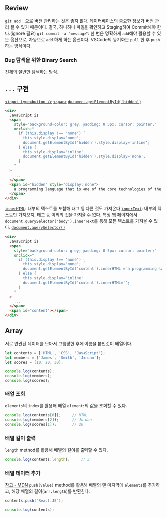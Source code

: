 #
## Review
`git add .`으로 버전 관리하는 것은 좋지 않다. 데이터베이스의 중요한 정보가 버전 관리 될 수 있기 때문이다. 결국, 하나하나 파일을 확인하고 Staging하여 Commit해야 한다.(ignore 필요)
`git commit -a "message"`: 한 번은 명확하게 `add`해야 활용할 수 있는 옵션으로, 자동으로 `add` 하게 하는 옵션이다.
VSCode의 동기화는 `pull` 한 후 `push`하는 방식이다.

### Bug 탐색을 위한 Binary Search
전체의 절반만 탐색하는 방식.

## `...` 구현
[`<input type=button />`](https://developer.mozilla.org/en-US/docs/Web/HTML/Element/input/button)
[`<span>`](https://developer.mozilla.org/ko/docs/Web/HTML/Element/span)
[`document.getElementById('hidden')`](https://developer.mozilla.org/ko/docs/Web/API/Document/getElementById)
```html
<div>
  JavaScript is
  <span
    style="background-color: grey; padding: 0 5px; cursor: pointer;"
    onclick="
      if (this.display !== 'none') {
        this.style.display='none';
        document.getElementById('hidden').style.display='inline';
      } else {
        this.style.display='inline';
        document.getElementById('hidden').style.display='none';
      }
    "
  >
    ...
  </span>
  <span id="hidden" style="display: none">
    a programming language that is one of the core technologies of the World Wide Web, alongside HTML and CSS.
  </span>
</div>
```

[`innerHTML`](https://developer.mozilla.org/ko/docs/Web/API/Element/innerHTML): 내부의 텍스트를 포함해 태그 등 다른 것도 가져온다
[`innerText`](https://developer.mozilla.org/ko/docs/Web/API/HTMLElement/innerText): 내부의 텍스트만 가져오지, 태그 등 이외의 것을 가져올 수 없다.
특정 웹 페이지에서 `document.querySelector('body').innerText`를 통해 모든 텍스트를 가져올 수 있다.
[`document.querySelector()`](https://developer.mozilla.org/ko/docs/Web/API/Document/querySelector)
```html
<div>
  JavaScript is
  <span
    style="background-color: grey; padding: 0 5px; cursor: pointer;"
    onclick="
      if (this.display !== 'none') {
        this.style.display='none';
        document.getElementById('content').innerHTML =`a programming language that is one of the core technologies of the World Wide Web, alongside HTML and CSS.`;
      } else {
        this.style.display='inline';
        document.getElementById('content').innerHTML='';
      }
    "
  >
    ...
  </span>
  <span id="content"></span>
</div>
```

## Array
서로 연관된 데이터를 모아서 그룹핑한 후에 이름을 붙인것이 배열이다.
```javascript
let contents = ['HTML', 'CSS', 'JavaScript'];
let members = ['James', 'Smith', 'Jordan'];
let scores = [10, 20, 30];

console.log(contents);
console.log(members);
console.log(scores);
```

### 배열 조회
`elements`의 `index`를 활용해 배열 `elements`의 값을 조회할 수 있다.
```javascript
console.log(contents[0]);     // HTML
console.log(members[2]);      // Jordan
console.log(scores[1]);       // 20
```

### 배열 길이 출력
`length` method를 활용해 배열의 길이를 출력할 수 있다.
```javascript
console.log(contents.length);     // 3
```

### 배열 데이터 추가
[참고 - MDN](https://developer.mozilla.org/ko/docs/Web/JavaScript/Reference/Global_Objects/Array/push)
`push(value)` method를 활용해 배열의 맨 마지막에 `elements`를 추가하고, 해당 배열의 길이(`arr.length`)를 반환한다.
```javascript
contents.push("React.JS");

console.log(contents);
```